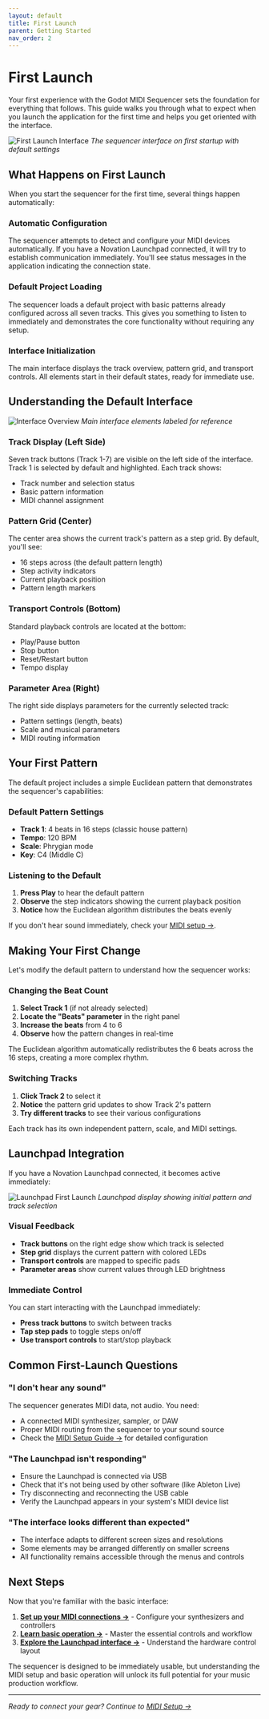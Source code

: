 ```yaml
---
layout: default
title: First Launch
parent: Getting Started
nav_order: 2
---
```


# First Launch

Your first experience with the Godot MIDI Sequencer sets the foundation for everything that follows. This guide walks you through what to expect when you launch the application for the first time and helps you get oriented with the interface.

![First Launch Interface](docs/img/first-launch-interface.jpg)
*The sequencer interface on first startup with default settings*

## What Happens on First Launch

When you start the sequencer for the first time, several things happen automatically:

### Automatic Configuration

The sequencer attempts to detect and configure your MIDI devices automatically. If you have a Novation Launchpad connected, it will try to establish communication immediately. You'll see status messages in the application indicating the connection state.

### Default Project Loading

The sequencer loads a default project with basic patterns already configured across all seven tracks. This gives you something to listen to immediately and demonstrates the core functionality without requiring any setup.

### Interface Initialization

The main interface displays the track overview, pattern grid, and transport controls. All elements start in their default states, ready for immediate use.

## Understanding the Default Interface

![Interface Overview](docs/img/interface-overview-labeled.jpg)
*Main interface elements labeled for reference*

### Track Display (Left Side)

Seven track buttons (Track 1-7) are visible on the left side of the interface. Track 1 is selected by default and highlighted. Each track shows:

- Track number and selection status
- Basic pattern information
- MIDI channel assignment

### Pattern Grid (Center)

The center area shows the current track's pattern as a step grid. By default, you'll see:

- 16 steps across (the default pattern length)
- Step activity indicators
- Current playback position
- Pattern length markers

### Transport Controls (Bottom)

Standard playback controls are located at the bottom:

- Play/Pause button
- Stop button
- Reset/Restart button
- Tempo display

### Parameter Area (Right)

The right side displays parameters for the currently selected track:

- Pattern settings (length, beats)
- Scale and musical parameters
- MIDI routing information

## Your First Pattern

The default project includes a simple Euclidean pattern that demonstrates the sequencer's capabilities:

### Default Pattern Settings

- **Track 1**: 4 beats in 16 steps (classic house pattern)
- **Tempo**: 120 BPM
- **Scale**: Phrygian mode
- **Key**: C4 (Middle C)

### Listening to the Default

1. **Press Play** to hear the default pattern
2. **Observe** the step indicators showing the current playback position
3. **Notice** how the Euclidean algorithm distributes the beats evenly

If you don't hear sound immediately, check your [MIDI setup →](../midi-setup.html).

## Making Your First Change

Let's modify the default pattern to understand how the sequencer works:

### Changing the Beat Count

1. **Select Track 1** (if not already selected)
2. **Locate the "Beats" parameter** in the right panel
3. **Increase the beats** from 4 to 6
4. **Observe** how the pattern changes in real-time

The Euclidean algorithm automatically redistributes the 6 beats across the 16 steps, creating a more complex rhythm.

### Switching Tracks

1. **Click Track 2** to select it
2. **Notice** the pattern grid updates to show Track 2's pattern
3. **Try different tracks** to see their various configurations

Each track has its own independent pattern, scale, and MIDI settings.

## Launchpad Integration

If you have a Novation Launchpad connected, it becomes active immediately:

![Launchpad First Launch](docs/img/launchpad-first-launch.jpg)
*Launchpad display showing initial pattern and track selection*

### Visual Feedback

- **Track buttons** on the right edge show which track is selected
- **Step grid** displays the current pattern with colored LEDs
- **Transport controls** are mapped to specific pads
- **Parameter areas** show current values through LED brightness

### Immediate Control

You can start interacting with the Launchpad immediately:

- **Press track buttons** to switch between tracks
- **Tap step pads** to toggle steps on/off
- **Use transport controls** to start/stop playback

## Common First-Launch Questions

### "I don't hear any sound"

The sequencer generates MIDI data, not audio. You need:

- A connected MIDI synthesizer, sampler, or DAW
- Proper MIDI routing from the sequencer to your sound source
- Check the [MIDI Setup Guide →](../midi-setup.html) for detailed configuration

### "The Launchpad isn't responding"

- Ensure the Launchpad is connected via USB
- Check that it's not being used by other software (like Ableton Live)
- Try disconnecting and reconnecting the USB cable
- Verify the Launchpad appears in your system's MIDI device list

### "The interface looks different than expected"

- The interface adapts to different screen sizes and resolutions
- Some elements may be arranged differently on smaller screens
- All functionality remains accessible through the menus and controls

## Next Steps

Now that you're familiar with the basic interface:

1. **[Set up your MIDI connections →](../midi-setup.html)** - Configure your synthesizers and controllers
2. **[Learn basic operation →](basic-operation.html)** - Master the essential controls and workflow
3. **[Explore the Launchpad interface →](../launchpad/pad-layout.html)** - Understand the hardware control layout

The sequencer is designed to be immediately usable, but understanding the MIDI setup and basic operation will unlock its full potential for your music production workflow.

---

*Ready to connect your gear? Continue to [MIDI Setup →](../midi-setup.html)*
